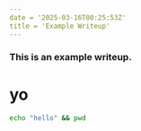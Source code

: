 ```yaml
---
date = '2025-03-16T00:25:53Z'
title = 'Example Writeup'
---
```





### This is an example writeup.
# yo
```bash
echo "hello" && pwd
```
